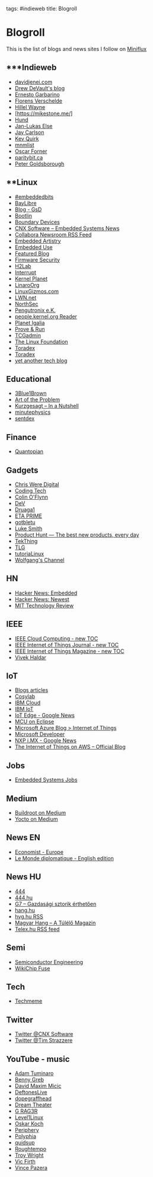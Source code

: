 tags: #indieweb
title: Blogroll

Blogroll
========

This is the list of blogs and news sites I follow on [Miniflux]

\*\*\*Indieweb
--------------

-   [davidjenei.com]
-   [Drew DeVault's blog]
-   [Ernesto Garbarino]
-   [Florens Verschelde]
-   [Hillel Wayne]
-   [https://mikestone.me/]
-   [Hund]
-   [Jan-Lukas Else]
-   [Jay Carlson]
-   [Kev Quirk]
-   [mnmlist]
-   [Oscar Forner]
-   [paritybit.ca]
-   [Peter Goldsborough]

\*\*Linux
---------

-   [\#embeddedbits]
-   [BayLibre]
-   [Blog - GsD]
-   [Bootlin]
-   [Boundary Devices]
-   [CNX Software – Embedded Systems News]
-   [Collabora Newsroom RSS Feed]
-   [Embedded Artistry]
-   [Embedded Use]
-   [Featured Blog]
-   [Firmware Security]
-   [H2Lab]
-   [Interrupt]
-   [Kernel Planet]
-   [LinaroOrg]
-   [LinuxGizmos.com]
-   [LWN.net]
-   [NorthSec]
-   [Pengutronix e.K.]
-   [people.kernel.org Reader]
-   [Planet Igalia]
-   [Prove & Run]
-   [TCGadmin]
-   [The Linux Foundation]
-   [Toradex]
-   [Toradex][1]
-   [yet another tech blog]

Educational
-----------

-   [3Blue1Brown]
-   [Art of the Problem]
-   [Kurzgesagt – In a Nutshell]
-   [minutephysics]
-   [sentdex]

Finance
-------

-   [Quantopian]

Gadgets
-------

-   [Chris Were Digital]
-   [Coding Tech]
-   [Colin O'Flynn]
-   [DeV]
-   [Druaga1]
-   [ETA PRIME]
-   [gotbletu]
-   [Luke Smith]
-   [Product Hunt — The best new products, every day]
-   [TekThing]
-   [TLG]
-   [tutoriaLinux]
-   [Wolfgang's Channel]

HN
--

-   [Hacker News: Embedded]
-   [Hacker News: Newest][Hacker News: Embedded]
-   [MIT Technology Review]

IEEE
----

-   [IEEE Cloud Computing - new TOC]
-   [IEEE Internet of Things Journal - new
    TOC][IEEE Cloud Computing - new TOC]
-   [IEEE Internet of Things Magazine - new
    TOC][IEEE Cloud Computing - new TOC]
-   [Vivek Haldar]

IoT
---

-   [Blogs articles]
-   [Cosylab]
-   [IBM Cloud]
-   [IBM IoT]
-   [IoT Edge - Google News]
-   [MCU on Eclipse]
-   [Microsoft Azure Blog \> Internet of Things]
-   [Microsoft Developer]
-   [NXP i.MX - Google News]
-   [The Internet of Things on AWS – Official Blog]

Jobs
----

-   [Embedded Systems Jobs]

Medium
------

-   [Buildroot on Medium]
-   [Yocto on Medium]

News EN
-------

-   [Economist - Europe]
-   [Le Monde diplomatique - English edition]

News HU
-------

-   [444]
-   [444.hu]
-   [G7 – Gazdasági sztorik érthetően]
-   [hang.hu]
-   [hvg.hu RSS]
-   [Magyar Hang – A Túlélő Magazin]
-   [Telex.hu RSS feed]

Semi
----

-   [Semiconductor Engineering]
-   [WikiChip Fuse]

Tech
----

-   [Techmeme]

Twitter
-------

-   [Twitter @CNX Software]
-   [Twitter @Tim Strazzere]

YouTube - music
---------------

-   [Adam Tuminaro]
-   [Benny Greb]
-   [David Maxim Micic]
-   [DeftonesLive]
-   [dopegraffhead]
-   [Dream Theater]
-   [G RAG3R]
-   [Level1Linux]
-   [Oskar Koch]
-   [Periphery]
-   [Polyphia]
-   [quidsup]
-   [Roughtempo]
-   [Troy Wright]
-   [Vic Firth]
-   [Vince Pazera]

  [Miniflux]: https://miniflux.app/
  [davidjenei.com]: https://davidjenei.com/
  [Drew DeVault's blog]: https://drewdevault.com
  [Ernesto Garbarino]: https://garba.org/
  [Florens Verschelde]: https://fvsch.com
  [Hillel Wayne]: https://www.hillelwayne.com/
  [https://mikestone.me/]: https://mikestone.me/
  [Hund]: https://hund.tty1.se/
  [Jan-Lukas Else]: https://jlelse.blog
  [Jay Carlson]: https://jaycarlson.net
  [Karl Bartel's Website]: https://www.karl.berlin/atom.xml
  [Kev Quirk]: https://kevq.uk
  [mnmlist]: https://mnmlist.com
  [Oscar Forner]: https://oscarforner.com/
  [paritybit.ca]: https://www.paritybit.ca/
  [Peter Goldsborough]: http://www.goldsborough.me/
  [\#embeddedbits]: https://embeddedbits.org/
  [BayLibre]: https://baylibre.com
  [Blog - GsD]: https://gregdavill.com/blog/
  [Bootlin]: https://bootlin.com
  [Boundary Devices]: https://boundarydevices.com
  [CNX Software – Embedded Systems News]: https://www.cnx-software.com
  [Collabora Newsroom RSS Feed]: https://www.collabora.com/newsroom-rss-feed.rss
  [Embedded Artistry]: https://embeddedartistry.com
  [Embedded Use]: https://embeddeduse.com
  [Featured Blog]: https://techcommunity.microsoft.com
  [Firmware Security]: https://firmwaresecurity.com
  [H2Lab]: https://h2lab.org/
  [Interrupt]: https://interrupt.memfault.com/
  [Kernel Planet]: http://planet.kernel.org
  [LinaroOrg]: https://www.youtube.com/feeds/videos.xml?channel_id=UCAl2MfCBjH5y0nIym0ujHfg
  [LinuxGizmos.com]: http://linuxgizmos.com
  [LWN.net]: https://lwn.net
  [NorthSec]: https://www.youtube.com/feeds/videos.xml?channel_id=UCqVhMzTdQK5VAosAGkMtpJw
  [Pengutronix e.K.]: https://www.pengutronix.de/de/feeds/blog.atom.xml
  [people.kernel.org Reader]: https://people.kernel.org
  [Planet Igalia]: http://planet.igalia.com/
  [Prove & Run]: https://www.provenrun.com
  [TCGadmin]: https://www.youtube.com/feeds/videos.xml?channel_id=UCPy8_1o72cxW-anNdMAAfNQ
  [The Linux Foundation]: https://www.youtube.com/feeds/videos.xml?channel_id=UCfX55Sx5hEFjoC3cNs6mCUQ
  [Toradex]: https://www.toradex.com/service/rss/
  [1]: https://www.youtube.com/feeds/videos.xml?channel_id=UCzCPnOHXwk83jn9FpcxWGVA
  [yet another tech blog]: https://blog.printk.io
  [3Blue1Brown]: https://www.youtube.com/channel/UCYO_jab_esuFRV4b17AJtAw
  [Art of the Problem]: https://www.youtube.com/channel/UCotwjyJnb-4KW7bmsOoLfkg
  [Kurzgesagt – In a Nutshell]: https://www.youtube.com/channel/UCsXVk37bltHxD1rDPwtNM8Q
  [minutephysics]: https://www.youtube.com/channel/UCUHW94eEFW7hkUMVaZz4eDg
  [sentdex]: https://www.youtube.com/channel/UCfzlCWGWYyIQ0aLC5w48gBQ
  [Quantopian]: https://www.youtube.com/channel/UC606MUq45P3zFLa4VGKbxsg
  [Chris Were Digital]: https://www.youtube.com/feeds/videos.xml?channel_id=UCAPR27YUyxmgwm3Wc2WSHLw
  [Coding Tech]: https://www.youtube.com/channel/UCtxCXg-UvSnTKPOzLH4wJaQ
  [Colin O'Flynn]: https://www.youtube.com/channel/UCqc9MJwX_R1pQC6A353JmJg
  [DeV]: https://www.youtube.com/feeds/videos.xml?channel_id=UCuN6CiunobgtFGyW-upi0Dw
  [Druaga1]: https://www.youtube.com/feeds/videos.xml?channel_id=UC-7I1gU1r6PxBSl87o-7YEQ
  [ETA PRIME]: https://www.youtube.com/channel/UC_0CVCfC_3iuHqmyClu59Uw
  [gotbletu]: https://www.youtube.com/feeds/videos.xml?channel_id=UCkf4VIqu3Acnfzuk3kRIFwA
  [Luke Smith]: https://www.youtube.com/feeds/videos.xml?channel_id=UC2eYFnH61tmytImy1mTYvhA
  [Product Hunt — The best new products, every day]: https://www.producthunt.com
  [TekThing]: https://www.youtube.com/feeds/videos.xml?channel_id=UC6sWaC11f4mxnizvOroOvkQ
  [TLG]: https://www.youtube.com/feeds/videos.xml?channel_id=UCv1Kcz-CuGM6mxzL3B1_Eiw
  [tutoriaLinux]: https://www.youtube.com/feeds/videos.xml?channel_id=UCvA_wgsX6eFAOXI8Rbg_WiQ
  [Wolfgang's Channel]: https://www.youtube.com/feeds/videos.xml?channel_id=UCsnGwSIHyoYN0kiINAGUKxg
  [Hacker News: Embedded]: https://news.ycombinator.com/newest
  [MIT Technology Review]: https://www.technologyreview.com/
  [IEEE Cloud Computing - new TOC]: http://ieeexplore.ieee.org
  [Vivek Haldar]: https://www.youtube.com/channel/UCpXfS8bu7ILGCuOtsnJMtxQ
  [Blogs articles]: https://community.nxp.com/t5/Blogs/bg-p/blog
  [Cosylab]: https://www.cosylab.com
  [IBM Cloud]: https://www.youtube.com/feeds/videos.xml?channel_id=UCKWaEZ-_VweaEx1j62do_vQ
  [IBM IoT]: https://www.ibm.com/blogs/internet-of-things
  [IoT Edge - Google News]: https://news.google.com/search?ceid=US:en&gl=US&hl=en-US&q=iot+edge
  [MCU on Eclipse]: https://mcuoneclipse.com
  [Microsoft Azure Blog \> Internet of Things]: https://azure.microsoft.com/blog/topics/internet-of-things/
  [Microsoft Developer]: https://www.youtube.com/channel/UCsMica-v34Irf9KVTh6xx-g
  [NXP i.MX - Google News]: https://news.google.com/search?ceid=US:en&gl=US&hl=en-US&q=nxp+imx
  [The Internet of Things on AWS – Official Blog]: https://aws.amazon.com/blogs/iot/
  [Embedded Systems Jobs]: https://jobs.embedsysweekly.com
  [Buildroot on Medium]: https://medium.com/tag/buildroot/latest?source=rss------buildroot-5
  [Yocto on Medium]: https://medium.com/tag/yocto/latest?source=rss------yocto-5
  [Economist - Europe]: https://www.economist.com/europe/
  [Le Monde diplomatique - English edition]: https://mondediplo.com/
  [444]: https://444.hu/feed
  [444.hu]: https://www.youtube.com/feeds/videos.xml?channel_id=UCGoLa-QhHmTxLEdjv_8dxrg
  [G7 – Gazdasági sztorik érthetően]: https://g7.hu
  [hang.hu]: http://hang.hu/
  [hvg.hu RSS]: http://hvg.hu/
  [Magyar Hang – A Túlélő Magazin]: https://www.youtube.com/feeds/videos.xml?channel_id=UCnlMwO6KqQQKn7byzHRbvlQ
  [Telex.hu RSS feed]: https://telex.hu/rss
  [Semiconductor Engineering]: https://semiengineering.com
  [WikiChip Fuse]: https://fuse.wikichip.org
  [Techmeme]: http://www.techmeme.com/
  [Twitter @CNX Software]: https://twitter.com/cnxsoft/
  [Twitter @Tim Strazzere]: https://twitter.com/timstrazz/
  [Adam Tuminaro]: https://www.youtube.com/feeds/videos.xml?channel_id=UC1OcxsYR_iN98hnoHPGL_Fw
  [Benny Greb]: https://www.youtube.com/feeds/videos.xml?channel_id=UCnbweO7EkOSVnUcJIlK-T-g
  [David Maxim Micic]: https://www.youtube.com/feeds/videos.xml?channel_id=UCThH6-lBPdO3Q0r-ZBlWOmQ
  [DeftonesLive]: https://www.youtube.com/feeds/videos.xml?channel_id=UCDIba3D5i8nAyi4JEWxFJXA
  [dopegraffhead]: https://www.youtube.com/feeds/videos.xml?channel_id=UCcid48fdEl0zlC3t8VwPHUw
  [Dream Theater]: https://www.youtube.com/feeds/videos.xml?channel_id=UCBHhdnYxvu94yefpeZABY9g
  [G RAG3R]: https://www.youtube.com/feeds/videos.xml?channel_id=UC78ryoVh1YWeVzymQyHHqgQ
  [Level1Linux]: https://www.youtube.com/feeds/videos.xml?channel_id=UCOWcZ6Wicl-1N34H0zZe38w
  [Oskar Koch]: https://www.youtube.com/feeds/videos.xml?channel_id=UCNfrw2Bb52qhFufvK4-7ycA
  [Periphery]: https://www.youtube.com/feeds/videos.xml?channel_id=UCfVczXnryp-xB2xBG3ocUgw
  [Polyphia]: https://www.youtube.com/feeds/videos.xml?channel_id=UCDe08Fs0s0YKJuk5h45csAQ
  [quidsup]: https://www.youtube.com/feeds/videos.xml?channel_id=UC0A3ldncnGQ1M_RU2Wb4L2A
  [Roughtempo]: https://www.youtube.com/feeds/videos.xml?channel_id=UC5tQZeyd_HLkksWs2eFOxfw
  [Troy Wright]: https://www.youtube.com/feeds/videos.xml?channel_id=UCxq9tQBuy4PJLzKW3Q1hb4A
  [Vic Firth]: https://www.youtube.com/feeds/videos.xml?channel_id=UC9N2JaiIWYR2GEN1tgHAczA
  [Vince Pazera]: https://www.youtube.com/feeds/videos.xml?channel_id=UC4TISquvT1hk-rPYVyBwJnA
